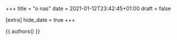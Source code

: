 +++
title = "o nas"
date = 2021-01-12T23:42:45+01:00
draft = false

[extra]
hide_date = true
+++

{{ authors() }}
